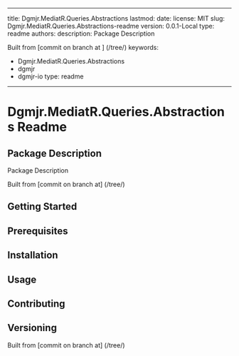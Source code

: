 ---

title: Dgmjr.MediatR.Queries.Abstractions
lastmod:
date:
license: MIT
slug: Dgmjr.MediatR.Queries.Abstractions-readme
version: 0.0.1-Local
type: readme
authors:
description: Package Description

Built from [commit  on branch  at ]
(/tree/)
keywords:
- Dgmjr.MediatR.Queries.Abstractions
- dgmjr
- dgmjr-io
type: readme
------------

# Dgmjr.MediatR.Queries.Abstractions Readme

## Package Description

Package Description

Built from [commit  on branch  at]
(/tree/)

## Getting Started

## Prerequisites

## Installation

## Usage

## Contributing

## Versioning

Built from [commit  on branch  at]
(/tree/)

